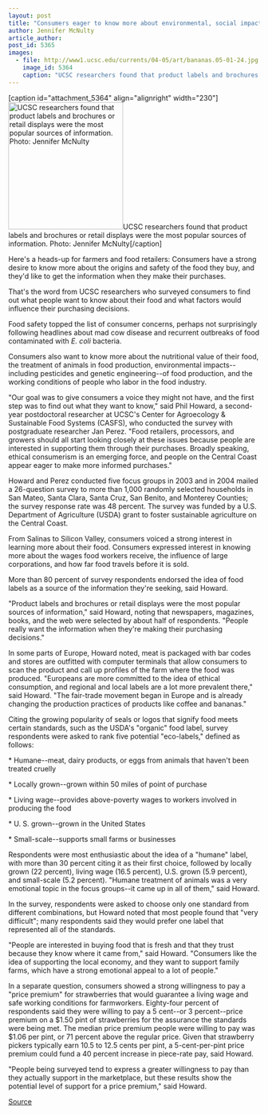 ```yaml
---
layout: post
title: "Consumers eager to know more about environmental, social impacts of food they buy, survey finds"
author: Jennifer McNulty
article_author: 
post_id: 5365
images:
  - file: http://www1.ucsc.edu/currents/04-05/art/bananas.05-01-24.jpg
    image_id: 5364
    caption: "UCSC researchers found that product labels and brochures or retail displays were the most popular sources of information. Photo: Jennifer McNulty"
---
```


[caption id="attachment_5364" align="alignright" width="230"]<a href="http://dev-ucsc-news.pantheonsite.io/wp-content/uploads/2005/01/bananas.05-01-24.jpg"><img class="size-full wp-image-5364" src="http://dev-ucsc-news.pantheonsite.io/wp-content/uploads/2005/01/bananas.05-01-24.jpg" alt="UCSC researchers found that product labels and brochures or retail displays were the most popular sources of information. Photo: Jennifer McNulty" width="230" height="255" /></a>UCSC researchers found that product labels and brochures or retail displays were the most popular sources of information. Photo: Jennifer McNulty[/caption]
<a name="content" id="content"></a>
<p>
  Here's a heads-up for farmers and food retailers: Consumers have a strong desire to know more about the origins and safety of the food they buy, and they'd like to get the information when they make their purchases.
</p>
<p>
  That's the word from UCSC researchers who surveyed consumers to find out what people want to know about their food and what factors would influence their purchasing decisions.<br>
</p>
<p>
  Food safety topped the list of consumer concerns, perhaps not surprisingly following headlines about mad cow disease and recurrent outbreaks of food contaminated with <i>E. coli</i> bacteria.
</p>
<p>
  Consumers also want to know more about the nutritional value of their food, the treatment of animals in food production, environmental impacts--including pesticides and genetic engineering--of food production, and the working conditions of people who labor in the food industry.<br>
</p>
<p>
  "Our goal was to give consumers a voice they might not have, and the first step was to find out what they want to know," said Phil Howard, a second-year postdoctoral researcher at UCSC's Center for Agroecology &amp; Sustainable Food Systems (CASFS), who conducted the survey with postgraduate researcher Jan Perez. "Food retailers, processors, and growers should all start looking closely at these issues because people are interested in supporting them through their purchases. Broadly speaking, ethical consumerism is an emerging force, and people on the Central Coast appear eager to make more informed purchases."<br>
</p>
<p>
  Howard and Perez conducted five focus groups in 2003 and in 2004 mailed a 26-question survey to more than 1,000 randomly selected households in San Mateo, Santa Clara, Santa Cruz, San Benito, and Monterey Counties; the survey response rate was 48 percent. The survey was funded by a U.S. Department of Agriculture (USDA) grant to foster sustainable agriculture on the Central Coast.<br>
</p>
<p>
  From Salinas to Silicon Valley, consumers voiced a strong interest in learning more about their food. Consumers expressed interest in knowing more about the wages food workers receive, the influence of large corporations, and how far food travels before it is sold.<br>
</p>
<p>
  More than 80 percent of survey respondents endorsed the idea of food labels as a source of the information they're seeking, said Howard.<br>
</p>
<p>
  "Product labels and brochures or retail displays were the most popular sources of information," said Howard, noting that newspapers, magazines, books, and the web were selected by about half of respondents. "People really want the information when they're making their purchasing decisions."<br>
</p>
<p>
  In some parts of Europe, Howard noted, meat is packaged with bar codes and stores are outfitted with computer terminals that allow consumers to scan the product and call up profiles of the farm where the food was produced. "Europeans are more committed to the idea of ethical consumption, and regional and local labels are a lot more prevalent there," said Howard. "The fair-trade movement began in Europe and is already changing the production practices of products like coffee and bananas."<br>
</p>
<p>
  Citing the growing popularity of seals or logos that signify food meets certain standards, such as the USDA's "organic" food label, survey respondents were asked to rank five potential "eco-labels," defined as follows:<br>
</p>
<p>
  * Humane--meat, dairy products, or eggs from animals that haven't been treated cruelly<br>
</p>
<p>
  * Locally grown--grown within 50 miles of point of purchase<br>
</p>
<p>
  * Living wage--provides above-poverty wages to workers involved in producing the food<br>
</p>
<p>
  * U. S. grown--grown in the United States<br>
</p>
<p>
  * Small-scale--supports small farms or businesses<br>
</p>
<p>
  Respondents were most enthusiastic about the idea of a "humane" label, with more than 30 percent citing it as their first choice, followed by locally grown (22 percent), living wage (16.5 percent), U.S. grown (5.9 percent), and small-scale (5.2 percent). "Humane treatment of animals was a very emotional topic in the focus groups--it came up in all of them," said Howard.
</p>
<p>
  In the survey, respondents were asked to choose only one standard from different combinations, but Howard noted that most people found that "very difficult"; many respondents said they would prefer one label that represented all of the standards.<br>
</p>
<p>
  "People are interested in buying food that is fresh and that they trust because they know where it came from," said Howard. "Consumers like the idea of supporting the local economy, and they want to support family farms, which have a strong emotional appeal to a lot of people."<br>
</p>
<p>
  In a separate question, consumers showed a strong willingness to pay a "price premium" for strawberries that would guarantee a living wage and safe working conditions for farmworkers. Eighty-four percent of respondents said they were willing to pay a 5 cent--or 3 percent--price premium on a $1.50 pint of strawberries for the assurance the standards were being met. The median price premium people were willing to pay was $1.06 per pint, or 71 percent above the regular price. Given that strawberry pickers typically earn 10.5 to 12.5 cents per pint, a 5-cent-per-pint price premium could fund a 40 percent increase in piece-rate pay, said Howard.<br>
</p>
<p>
  "People being surveyed tend to express a greater willingness to pay than they actually support in the marketplace, but these results show the potential level of support for a price premium," said Howard.
</p>
<p><a href="http://www1.ucsc.edu/currents/04-05/01-24/survey.asp" title="Permalink to survey">Source</a></p>
